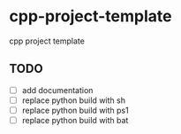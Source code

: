 # cpp-project-template
cpp project template

## TODO

- [ ] add documentation
- [ ] replace python build with sh
- [ ] replace python build with ps1
- [ ] replace python build with bat
